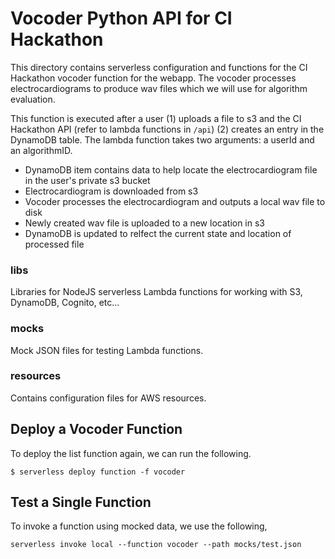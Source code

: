 # Vocoder Python API for CI Hackathon

This directory contains serverless configuration and functions for the CI Hackathon vocoder function for the webapp. The vocoder processes electrocardiograms to produce wav files which we will use for algorithm evaluation.

This function is executed after a user (1) uploads a file to s3 and the CI Hackathon API (refer to lambda functions in `/api`) (2) creates an entry in the DynamoDB table. The lambda function takes two arguments: a userId and an algorithmID. 
* DynamoDB item contains data to help locate the electrocardiogram file in the user's private s3 bucket
* Electrocardiogram is downloaded from s3
* Vocoder processes the electrocardiogram and outputs a local wav file to disk
* Newly created wav file is uploaded to a new location in s3
* DynamoDB is updated to relfect the current state and location of processed file

### libs
Libraries for NodeJS serverless Lambda functions for working with S3, DynamoDB, Cognito, etc...

### mocks
Mock JSON files for testing Lambda functions.

### resources
Contains configuration files for AWS resources.


## Deploy a Vocoder Function

To deploy the list function again, we can run the following.

`$ serverless deploy function -f vocoder`

## Test a Single Function

To invoke a function using mocked data, we use the following,

`serverless invoke local --function vocoder --path mocks/test.json`
